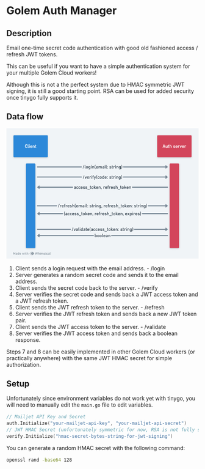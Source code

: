 # Golem Auth Manager

## Description
Email one-time secret code authentication with good old fashioned access / refresh JWT tokens.

This can be useful if you want to have a simple authentication system for your multiple Golem Cloud workers!

Although this is not a the perfect system due to HMAC symmetric JWT signing, it is still a good starting point.
RSA can be used for added security once tinygo fully supports it.

## Data flow
![Diagram](./diagram.png)
1. Client sends a login request with the email address. - /login
2. Server generates a random secret code and sends it to the email address.
3. Client sends the secret code back to the server. - /verify
4. Server verifies the secret code and sends back a JWT access token and a JWT refresh token.
5. Client sends the JWT refresh token to the server. - /refresh
6. Server verifies the JWT refresh token and sends back a new JWT token pair.
7. Client sends the JWT access token to the server. - /validate
8. Server verifies the JWT access token and sends back a boolean response.

Steps 7 and 8 can be easily implemented in other Golem Cloud workers (or practically anywhere) with the same JWT HMAC secret for simple authorization.

## Setup
Unfortunately since environment variables do not work yet with tinygo, you will need to manually edit the `main.go` file to edit variables.

```go
// Mailjet API Key and Secret
auth.Initialize("your-mailjet-api-key", "your-mailjet-api-secret")
// JWT HMAC Secret (unfortunately symmetric for now, RSA is not fully supported yet on tinygo)
verify.Initialize("hmac-secret-bytes-string-for-jwt-signing")
```

You can generate a random HMAC secret with the following command:
```bash
openssl rand -base64 128
```